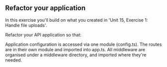 ## Refactor your application

In this exercise you'll build on what you created in 'Unit 15, Exercise 1: Handle file uploads'.

Refactor your API application so that:

Application configuration is accessed via one module (config.ts).
The routes are in their own module and imported into app.ts.
All middleware are organised under a middleware directory, and imported where they're needed.
